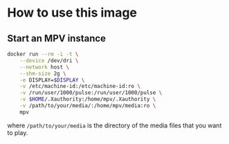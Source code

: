 # How to use this image

## Start an MPV instance

```sh
docker run --rm -i -t \
    --device /dev/dri \
    --network host \
    --shm-size 2g \
    -e DISPLAY=$DISPLAY \
    -v /etc/machine-id:/etc/machine-id:ro \
    -v /run/user/1000/pulse:/run/user/1000/pulse \
    -v $HOME/.Xauthority:/home/mpv/.Xauthority \
    -v /path/to/your/media/:/home/mpv/media:ro \
    mpv
```

where `/path/to/your/media` is the directory of the media files that you want to play.
